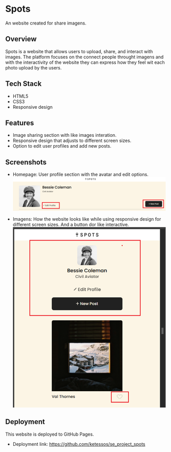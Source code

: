 # Spots

An website created for share imagens.

## Overview  

Spots is a website that allows users to upload, share, and interact with images. The platform focuses on the connect people throught imagens and with the interactivity of the website they can express how they feel wit each photo upload by the users.

## Tech Stack
- HTML5
- CSS3
- Responsive design

## Features
- Image sharing section with like images interation.
- Responsive design that adjusts to different screen sizes.
- Option to edit user profiles and add new posts.

## Screenshots

- Homepage: User profile section with the avatar and edit options.
![Profile](./images/profile__screenshot.png)

- Imagens: How the website looks like while using responsive design for different screen sizes. And a button dor like interactive.
![Responsive Design](./images/responsive__design_screenshot.png)


## Deployment

This website is deployed to GitHub Pages.

- Deployment link: https://github.com/ketessos/se_project_spots